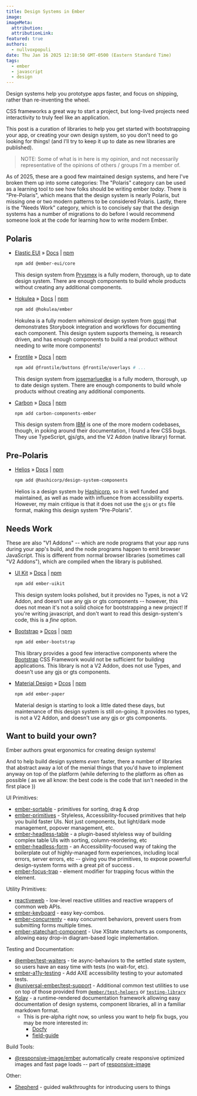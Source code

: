 ```yaml
---
title: Design Systems in Ember
image:
imageMeta:
  attribution:
  attributionLink:
featured: true
authors:
  - nullvoxpopuli
date: Thu Jan 16 2025 12:18:50 GMT-0500 (Eastern Standard Time)
tags:
  - ember
  - javascript
  - design
---
```


Design systems help you prototype apps faster, and focus on shipping, rather than re-inventing the wheel.

CSS frameworks a great way to start a project, but long-lived projects need interactivity to truly feel like an application. 

This post is a curation of libraries to help you get started with bootstrapping your app, or creating your own design system, so you don't need to go looking for things!
(and I'll try to keep it up to date as new libraries are published).

 
> NOTE: Some of what is in here is my opinion, and not necessarily representative of the opinions of others / groups I'm a member of. 


As of 2025, these are a good few maintained design systems, and here I've broken them up into some categories: 
The "Polaris" category can be used as a learning tool to see how folks should be writing ember _today_. 
There is "Pre-Polaris", which means that the design system is nearly Polaris, but missing one or two modern patterns to be considered Polaris.
Lastly, there is the "Needs Work" category, which is to concisely say that the design systems has a number of migrations to do before I would recommend someone look at the code for learning how to write modern Ember.

## Polaris 

- [Elastic EUI](https://github.com/prysmex/ember-eui/tree/master) » [Docs](https://ember-eui.vercel.app/) | [npm](https://www.npmjs.com/package/@ember-eui/core)

    ```bash
    npm add @ember-eui/core 
    ```

    This design system from [Prysmex](https://www.prysmex.com/) is a fully modern, thorough, up to date design system.
    There are enough components to build whole products without creating any additional components.

- [Hokulea](https://github.com/hokulea/hokulea) » [Docs](https://hokulea.netlify.app/) | [npm](https://www.npmjs.com/package/@hokulea/ember) 

    ```bash
    npm add @hokulea/ember
    ```

    Hokulea is a fully modern _whimsical_ design system from [gossi](https://github.com/gossi) that demonstrates Storybook integration and workflows for documenting each component. This design system supports themeing, is research driven, and has enough components to build a real product without needing to write more components!

- [Frontile](https://github.com/josemarluedke/frontile) » [Docs](https://frontile.dev/) | [npm](https://www.npmjs.com/package/@frontile/buttons) 

    ```bash
    npm add @frontile/buttons @frontile/overlays # ... 
    ```

    This design system from [josemarluedke](https://github.com/josemarluedke) is a fully modern, thorough, up to date design system.
    There are enough components to build whole products without creating any additional components.

- [Carbon](https://github.com/IBM/carbon-components-ember) » [Docs](https://ibm.github.io/carbon-components-ember/) | [npm](https://www.npmjs.com/package/carbon-components-ember) 

    ```bash
    npm add carbon-components-ember
    ```

    This design system from [IBM](https://www.ibm.com/) is one of the more modern codebases, though, in poking around their documentation, I found a few CSS bugs. 
    They use TypeScript, gjs/gts, and the V2 Addon (native library) format.

## Pre-Polaris 

- [Helios](https://github.com/hashicorp/design-system) » [Docs](https://helios.hashicorp.design/) | [npm](https://www.npmjs.com/package/@hashicorp/design-system-components)
    
    ```bash
    npm add @hashicorp/design-system-components
    ```

    Helios is a design system by [Hashicorp](https://www.hashicorp.com/), so it is well funded and maintained, as well as made with influence from accessibility experts.
    However, my main critique is that it does not use the `gjs` or `gts` file format, making this design system "Pre-Polaris".

## Needs Work 

These are also "V1 Addons" -- which are node programs that your app runs during your app's build, and the node programs happen to emit browser JavaScript.
This is different from normal browser libraries (sometimes call "V2 Addons"), which are compiled when the library is published.

- [UI Kit](https://github.com/adfinis/ember-uikit) » [Docs](https://docs.adfinis.com/ember-uikit/) | [npm](https://www.npmjs.com/package/ember-uikit)

    ```bash
    npm add ember-uikit
    ```

    This design system looks polished, but it provides no Types, is not a V2 Addon, and doesn't use any gjs or gts components -- however, this does not mean it's not a solid choice for bootstrapping a new project! If you're writing javascript, and don't want to read this design-system's code, this is a _fine_ option.


- [Bootstrap](https://www.ember-bootstrap.com/) » [Dcos](https://www.ember-bootstrap.com/) | [npm](https://www.npmjs.com/package/ember-bootstrap)


    ```bash
    npm add ember-bootstrap
    ```

    This library provides a good few interactive components where the [Bootstrap](https://getbootstrap.com/) CSS Framework would not be sufficient for building applications.
    This library is not a V2 Addon, does not use Types, and doesn't use any gjs or gts components.


- [Material Design](https://github.com/adopted-ember-addons/ember-paper) » [Dcos](https://ember-paper.netlify.app/) | [npm](https://www.npmjs.com/package/ember-paper)

    ```bash
    npm add ember-paper
    ```

    Material design is starting to look a little dated these days, but maintenance of this design system is still on-going. It provides no types, is not a V2 Addon, and doesn't use any gjs or gts components.



## Want to build your own?

Ember authors great ergonomics for creating design systems!

And to help build design systems _even_ faster, there a number of libraries that abstract away a lot of the menial things that you'd have to implement anyway on top of the platform (while deferring to the platform as often as possible ( as we all know: the best code is the code that isn't needed in the first place )) 

UI Primitives:
  - [ember-sortable](https://emberobserver.com/addons/ember-sortable) - primitives for sorting, drag & drop
  - [ember-primitives](https://ember-primitives.pages.dev/) - Styleless, Accessibility-focused primitives that help you build faster UIs. Not just components, but light/dark mode management, popover management, etc.
  - [ember-headless-table](https://github.com/CrowdStrike/ember-headless-table) - a plugin-based styleless way of building complex table UIs with sorting, column-reordering, etc
  - [ember-headless-form](https://github.com/CrowdStrike/ember-headless-form) - an Accessibility-focused way of taking the boilerplate out of highly-managed form experiences, including local errors, server errors, etc -- giving you the primitives, to expose powerful design-system forms with a great pit of success .
  - [ember-focus-trap](https://emberobserver.com/addons/ember-focus-trap) - element modifier for trapping focus within the element.

Utility Primitives:
  - [reactiveweb](https://reactive.nullvoxpopuli.com/) - low-level reactive utilities and reactive wrappers of common web APIs.
  - [ember-keyboard](https://emberobserver.com/addons/ember-keyboard) - easy key-combos.
  - [ember-concurrenty](https://emberobserver.com/addons/ember-concurrency) - easy concurrent behaviors, prevent users from submitting forms multiple times.
  - [ember-statechart-component](https://github.com/NullVoxPopuli/ember-statechart-component) - Use XState statecharts as components, allowing easy drop-in diagram-based logic implementation.

Testing and Documentation:

  - [@ember/test-waiters](https://emberobserver.com/addons/@ember/test-waiters) - tie async-behaviors to the settled state system, so users have an easy time with tests (no wait-for, etc).
  - [ember-a11y-testing](https://emberobserver.com/addons/ember-a11y-testing) - Add AXE accessibility testing to your automated tests.
  - [@universal-ember/test-support](https://github.com/universal-ember/test-support) - Additional common test utilities to use on top of those provided from [`@ember/test-helpers`](https://github.com/emberjs/ember-test-helpers) or [`testing-library`](https://testing-library.com/docs/dom-testing-library/intro)
  - [Kolay](https://github.com/universal-ember/kolay) - a runtime-rendered documentation framework allowing easy documentation of design systems, component libraries, all in a familiar markdown format. 
      - This is pre-alpha right now, so unless you want to help fix bugs, you may be more interested in:
        - [Docfy](https://docfy.dev/) 
        - [field-guide](https://github.com/empress/field-guide) 

Build Tools:

  - [@responsive-image/ember](https://emberobserver.com/addons/@responsive-image/ember) automatically create responsive optimized images and fast page loads -- part of [responsive-image](https://github.com/simonihmig/responsive-image) 


Other:

  - [Shepherd](https://github.com/RobbieTheWagner/ember-shepherd) - guided walkthroughts for introducing users to things


